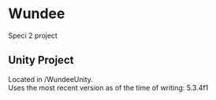 # Wundee
Speci 2 project

## Unity Project
Located in /WundeeUnity.  
Uses the most recent version as of the time of writing: 5.3.4f1 
